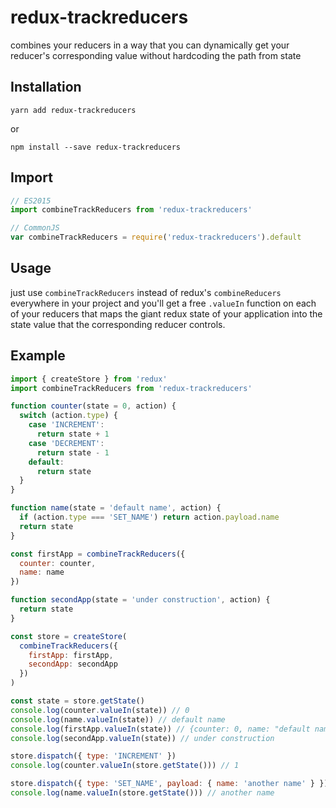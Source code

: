 # redux-trackreducers
combines your reducers in a way that you can dynamically get your reducer's corresponding value without hardcoding the path from state

## Installation
```
yarn add redux-trackreducers
```
or
```
npm install --save redux-trackreducers
```

## Import
```javascript
// ES2015
import combineTrackReducers from 'redux-trackreducers'

// CommonJS
var combineTrackReducers = require('redux-trackreducers').default
```

## Usage
just use `combineTrackReducers` instead of redux's `combineReducers` everywhere in your project and you'll get a free `.valueIn` function on each of your reducers that maps the giant redux state of your application into the state value that the corresponding reducer controls.

## Example
```javascript
import { createStore } from 'redux'
import combineTrackReducers from 'redux-trackreducers'

function counter(state = 0, action) {
  switch (action.type) {
    case 'INCREMENT':
      return state + 1
    case 'DECREMENT':
      return state - 1
    default:
      return state
  }
}

function name(state = 'default name', action) {
  if (action.type === 'SET_NAME') return action.payload.name
  return state
}

const firstApp = combineTrackReducers({
  counter: counter,
  name: name
})

function secondApp(state = 'under construction', action) {
  return state
}

const store = createStore(
  combineTrackReducers({
    firstApp: firstApp,
    secondApp: secondApp
  })
)

const state = store.getState()
console.log(counter.valueIn(state)) // 0
console.log(name.valueIn(state)) // default name
console.log(firstApp.valueIn(state)) // {counter: 0, name: "default name"}
console.log(secondApp.valueIn(state)) // under construction

store.dispatch({ type: 'INCREMENT' })
console.log(counter.valueIn(store.getState())) // 1

store.dispatch({ type: 'SET_NAME', payload: { name: 'another name' } })
console.log(name.valueIn(store.getState())) // another name
```
